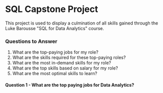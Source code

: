 # SQL Capstone Project
This project is used to display a culmination of all skills gained through the Luke Barousse "SQL for Data Analytics" course.

### Questions to Answer
1. What are the top-paying jobs for my role?
2. What are the skills required for these top-paying roles? 
3. What are the most in-demand skills for my role?
4. What are the top skills based on salary for my role? 
5. What are the most optimal skills to learn?

#### Question 1 - What are the top paying jobs for Data Analytics?


